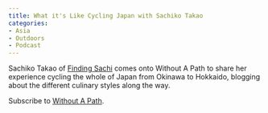 ```yaml
---
title: What it's Like Cycling Japan with Sachiko Takao
categories:
- Asia
- Outdoors
- Podcast
---
```


Sachiko Takao of [Finding Sachi](http://findingsachi.com/) comes onto Without A Path to share her experience cycling the whole of Japan from Okinawa to Hokkaido, blogging about the different culinary styles along the way.

Subscribe to [Without A Path](https://itunes.apple.com/us/podcast/without-a-path/id1037475413?l=es&mt=2).
